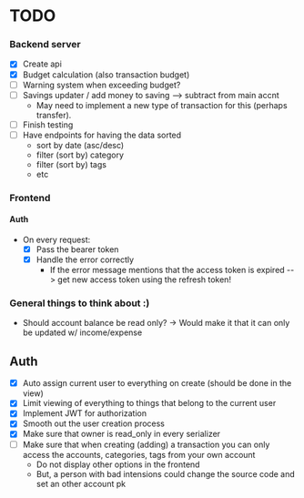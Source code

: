 # TODO

### Backend server
- [x] Create api
- [x] Budget calculation (also transaction budget)
- [ ] Warning system when exceeding budget?
- [ ] Savings updater / add money to saving --> subtract from main accnt
    - May need to implement a new type of transaction for this (perhaps transfer).
- [ ] Finish testing
- [ ] Have endpoints for having the data sorted
  - sort by date (asc/desc)
  - filter (sort by) category
  - filter (sort by) tags
  - etc


### Frontend

#### Auth
- On every request:
  - [x] Pass the bearer token
  - [x] Handle the error correctly
    - If the error message mentions that the access token is expired --> get new access token using the refresh token!
  

### General things to think about :)
 - Should account balance be read only?
    -> Would make it that it can only be updated w/ income/expense
    
   
## Auth
- [x] Auto assign current user to everything on create (should be done in the view)
- [x] Limit viewing of everything to things that belong to the current user
- [x] Implement JWT for authorization
- [x] Smooth out the user creation process
- [x] Make sure that owner is read_only in every serializer
- [ ] Make sure that when creating (adding) a transaction you can only access the accounts, categories, tags from your own account
  - Do not display other options in the frontend
  - But, a person with bad intensions could change the source code and set an other account pk